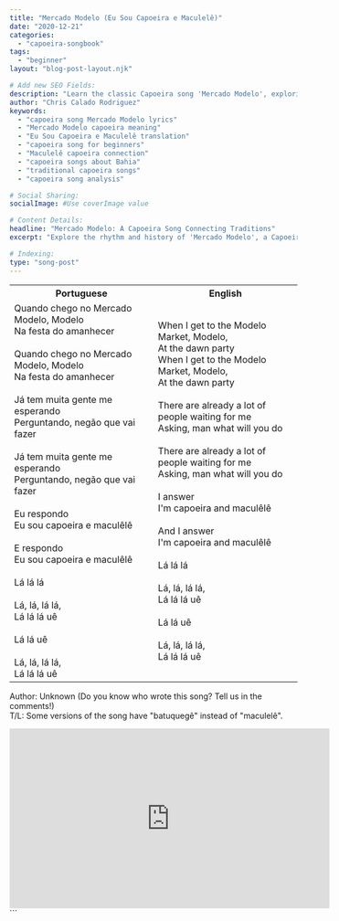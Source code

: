 ```yaml
---
title: "Mercado Modelo (Eu Sou Capoeira e Maculelê)"
date: "2020-12-21"
categories:
  - "capoeira-songbook"
tags:
  - "beginner"
layout: "blog-post-layout.njk"

# Add new SEO Fields:
description: "Learn the classic Capoeira song 'Mercado Modelo', exploring its Maculelê connection and cultural significance. Lyrics & meaning inside!"
author: "Chris Calado Rodriguez"
keywords:
  - "capoeira song Mercado Modelo lyrics"
  - "Mercado Modelo capoeira meaning"
  - "Eu Sou Capoeira e Maculelê translation"
  - "capoeira song for beginners"
  - "Maculelê capoeira connection"
  - "capoeira songs about Bahia"
  - "traditional capoeira songs"
  - "capoeira song analysis"

# Social Sharing:
socialImage: #Use coverImage value

# Content Details:
headline: "Mercado Modelo: A Capoeira Song Connecting Traditions"
excerpt: "Explore the rhythm and history of 'Mercado Modelo', a Capoeira song intertwined with the vibrant energy of Maculelê and Bahian culture."

# Indexing:
type: "song-post"
---
```



<table class="capoeira-table">
    <tr class="header-row">
        <th>Portuguese</th>
        <th>English</th>
    </tr>
    <tr>
        <td>Quando chego no Mercado Modelo, Modelo<br>Na festa do amanhecer<br><br>Quando chego no Mercado Modelo, Modelo<br>Na festa do amanhecer<br><br>Já tem muita gente me esperando<br>Perguntando, negão que vai fazer<br><br>Já tem muita gente me esperando<br>Perguntando, negão que vai fazer<br><br>Eu respondo<br>Eu sou capoeira e maculêlê<br><br>E respondo<br>Eu sou capoeira e maculêlê<br><br>Lá lá lá<br><br>Lá, lá, lá lá,<br>Lá lá lá uê<br><br>Lá lá uê<br><br>Lá, lá, lá lá,<br>Lá lá lá uê</td>
        <td>When I get to the Modelo Market, Modelo,<br>At the dawn party<br>When I get to the Modelo Market, Modelo,<br>At the dawn party<br><br>There are already a lot of people waiting for me<br>Asking, man what will you do<br><br>There are already a lot of people waiting for me<br>Asking, man what will you do<br><br>I answer<br>I'm capoeira and maculêlê<br><br>And I answer<br>I'm capoeira and maculêlê<br><br>Lá lá lá<br><br>Lá, lá, lá lá,<br>Lá lá lá uê<br><br>Lá lá uê<br><br>Lá, lá, lá lá,<br>Lá lá lá uê</td>
    </tr>
</table>
<figcaption>

Author: Unknown (Do you know who wrote this song? Tell us in the comments!)  
T/L: Some versions of the song have "batuquegê" instead of "maculelê".

</figcaption>

<iframe width="560" height="315" src="https://www.youtube.com/embed/5IwXwOlR_hE" title="YouTube video player" frameborder="0" allow="accelerometer; autoplay; clipboard-write; encrypted-media; gyroscope; picture-in-picture" allowfullscreen></iframe>
```